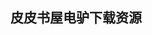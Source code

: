 ## 皮皮书屋电驴下载资源 

[Pattern Discovery Using Sequence Data Mining.pdf]: (ed2k://|file|Pattern%20Discovery%20Using%20Sequence%20Data%20Mining.pdf|5748571|cb10d53e6d7b91369e76d2a533aa7999|h=y7v5c54466n5c6kb2vgcdihcp62ie6m5|/)

[Biological Data Mining.pdf]: (ed2k://|file|Biological%20Data%20Mining.pdf|5697809|7db397b39af84e74b1d5e09284ac4d5f|h=djw3jruez5houtsansjgmfsziwvs5zq6|/)

[机器学习与数据挖掘：方法和应用.pdf]: (ed2k://|file|%E6%9C%BA%E5%99%A8%E5%AD%A6%E4%B9%A0%E4%B8%8E%E6%95%B0%E6%8D%AE%E6%8C%96%E6%8E%98%EF%BC%9A%E6%96%B9%E6%B3%95%E5%92%8C%E5%BA%94%E7%94%A8.pdf|18164347|59e75760ac21c418c2df32faa67c93cd|h=jxpyofrb46k6q4r3qhxy7zalgivalzfg|/)

[Microsoft® Exchange Server 2003_ 24seven™.pdf]: (ed2k://|file|Microsoft%C2%AE%20Exchange%20Server%202003_%2024seven%E2%84%A2.pdf|25551891|1a3a5ab75ca73a8fba666333229cf569|h=czugwgdntwvdctmj72apmxazs2mdpzz5|/)

[The ActionScript 3.0 Migration Guide_ Making the Move from ActionScript 2.0.pdf]: (ed2k://|file|The%20ActionScript%203.0%20Migration%20Guide_%20Making%20the%20Move%20from%20ActionScript%202.0.pdf|1804318|54fb5a09279be666afb70818cb75238a|h=dlg3rgq55vvvdcqp7emhtdnjrrw2nqo2|/)

[Mining Google Web Services.chm]: (ed2k://|file|Mining%20Google%20Web%20Services.chm|12203005|9df5410124dc2577f5ffe166e3b848b7|h=mvm3uzjayyevaujop74pncuzkx7knkqz|/)

[The Art of Designing Embedded Systems, Second Edition.pdf]: (ed2k://|file|The%20Art%20of%20Designing%20Embedded%20Systems%2C%20Second%20Edition.pdf|3751310|ab0d357205c6571bbd0c5e47b41520e2|h=pt2n5inhxizckkvrljio4p7ylt35rqvw|/)

[Microsoft Office PerformancePoint Server 2007.pdf]: (ed2k://|file|Microsoft%20Office%20PerformancePoint%20Server%202007.pdf|12897599|e6d4a09163563c13fbac9b0a50fc2321|h=gee5xmi6za3kxljbckhrz2ozehcjegbo|/)

[Serial Port Complete_ COM Ports, USB Virtual COM Ports, and Ports for Embedded Systems.pdf]: (ed2k://|file|Serial%20Port%20Complete_%20COM%20Ports%2C%20USB%20Virtual%20COM%20Ports%2C%20and%20Ports%20for%20Embedded%20Systems.pdf|4228639|9dde34ee93713bba20b3891812f2a6ac|h=zebxp6aikt3yug3ggq46ivg7onte6a6m|/)

[Embedded Software (Newnes Know It All).pdf]: (ed2k://|file|Embedded%20Software%20%28Newnes%20Know%20It%20All%29.pdf|16465210|44b2260bf8232dd9a379f079c9295c07|h=ewonxsi45mggtu7kdoicutny37tlnet2|/)

[Phishing Exposed.pdf]: (ed2k://|file|Phishing%20Exposed.pdf|8683459|46c61b178a9beb084818b115bef37d45|h=cblreiryeaklukje6h44qzigix4wwd2y|/)

[Real-Time Embedded Multithreading Using ThreadX, Second Edition.pdf]: (ed2k://|file|Real-Time%20Embedded%20Multithreading%20Using%20ThreadX%2C%20Second%20Edition.pdf|14862412|1123348924f083f36c74871ed8c6b603|h=ufjh6hjdlvszsjvmkakezbqhdmor5wfi|/)

[BIRT_ A Field Guide to Reporting (2nd Edition).pdf]: (ed2k://|file|BIRT_%20A%20Field%20Guide%20to%20Reporting%20%282nd%20Edition%29.pdf|11426273|0c8b462c10f6c871f2896e12e419b9c1|h=ybe6hxcyx5yexz2bhjohbyopaul3kiih|/)

[Visual Design for the Modern Web.pdf]: (ed2k://|file|Visual%20Design%20for%20the%20Modern%20Web.pdf|12636400|71ab7736115fda63358ee810bd6b0a9d|h=jt4kd2ynuili7egbkgjihk6c7zqukaee|/)

[Exchange 2010 – A Practical Approach.pdf]: (ed2k://|file|Exchange%202010%20%E2%80%93%20A%20Practical%20Approach.pdf|11285856|fb8392bc9b1b285be0fe02bc67079974|h=llyh3cu2rahvoglugnt5knyeper4j2oz|/)

[Mastering Microsoft Exchange Server 2010.pdf]: (ed2k://|file|Mastering%20Microsoft%20Exchange%20Server%202010.pdf|11185309|f1bb1b634000656a9816705b9520a4fd|h=wlgmruwpebqsls4n6m4wgjyfgemdlxv4|/)

[The Object-Oriented Thought Process (3rd Edition).pdf]: (ed2k://|file|The%20Object-Oriented%20Thought%20Process%20%283rd%20Edition%29.pdf|3521949|9dc9c5f0387d18505c8e16745bcfc7d6|h=cctczcexzdcktuy75x6yjpywcvsjnoki|/)

[Microsoft Exchange Server 2010 Best Practices.pdf]: (ed2k://|file|Microsoft%20Exchange%20Server%202010%20Best%20Practices.pdf|34493481|a56529f92c492357a8ebb5dbb7d77e24|h=fpwknsjicvm72ackzmsmp6t34nw2vdis|/)

[MCTS Self-Paced Training Kit (Exam 70-662)_ Configuring Microsoft Exchange Server 2010.pdf]: (ed2k://|file|MCTS%20Self-Paced%20Training%20Kit%20%28Exam%2070-662%29_%20Configuring%20Microsoft%20Exchange%20Server%202010.pdf|20384616|ed1c43dcd01c25cc81bb2b6e24968362|h=5evudr7uie5k7xiqbrijrze6poad4kr3|/)

[USB Complete_ The Developer’s Guide 4th Edition.pdf]: (ed2k://|file|USB%20Complete_%20The%20Developer%E2%80%99s%20Guide%204th%20Edition.pdf|8584499|3188b0bb9577848d15c490544dee59c6|h=a46hyn7b6fft5nnmvrzxoopbp6sdh3xr|/)

[Seven Deadliest USB Attacks.pdf]: (ed2k://|file|Seven%20Deadliest%20USB%20Attacks.pdf|5430297|e8332ccf46b17da29c4751ff1f44a7f3|h=jp62ap3buskp4srwkvp5njiqpkkotwsj|/)

[Universal Serial Bus System Architecture (2nd Edition).pdf]: (ed2k://|file|Universal%20Serial%20Bus%20System%20Architecture%20%282nd%20Edition%29.pdf|7299300|ab82004de0e6454b1c248e71f4dc09e3|h=adn5l36vxk55avmm3i5ajwx4cw4rnxgb|/)

[Real-Time Systems_ Modeling, Design, and Applications.pdf]: (ed2k://|file|Real-Time%20Systems_%20Modeling%2C%20Design%2C%20and%20Applications.pdf|2817914|7e65fa4587c697f10c13d019eb05c2a4|h=t7lnmpyl5f5cz7xxaf4g2ckigwsdlkjk|/)

[ITIL Version 3 at a Glance_ Information Quick Reference.pdf]: (ed2k://|file|ITIL%20Version%203%20at%20a%20Glance_%20Information%20Quick%20Reference.pdf|2259547|1e800b1dc53560b8e3afbeb51f4ee75e|h=ida7d4t34vqtrx3pojbcq7h6mveq42mf|/)

[C++ How to Program, 7th Edition.pdf]: (ed2k://|file|C%2B%2B%20How%20to%20Program%2C%207th%20Edition.pdf|6723187|05a3d82f5b9c3bb212e61428548a51d5|h=e2falw7oi6s6cdjfqvyy53h54h6sruk4|/)

[Microsoft Exchange Server 2010 Administration Instant Reference.pdf]: (ed2k://|file|Microsoft%20Exchange%20Server%202010%20Administration%20Instant%20Reference.pdf|10490174|99f7f5800f9a6281df193f59f73eda57|h=dbvcanpaexw33ys2bkpkc4xwwe3yb5en|/)

[Point-Based Graphics.pdf]: (ed2k://|file|Point-Based%20Graphics.pdf|24926588|0900c37c104dd1d7c960b5adc6513ac0|h=hfvm6toupyqd4drrg5acqmzyeiudcg6t|/)

[Object-Oriented Software Engineering Using UML, Patterns, and Java (3rd Edition).pdf]: (ed2k://|file|Object-Oriented%20Software%20Engineering%20Using%20UML%2C%20Patterns%2C%20and%20Java%20%283rd%20Edition%29.pdf|5524668|7b34f1265876429f1c58d30bc2e23d61|h=67pjdbciruscalo5bskmrgm4gv5zo4dv|/)

[The Definitive Guide to Building Java Robots.pdf]: (ed2k://|file|The%20Definitive%20Guide%20to%20Building%20Java%20Robots.pdf|18497884|d2f14860a3e7d4e2743b098ba2dfb35b|h=isxbpc3hx3o4olwbpfquppqd7l7e3nhg|/)

[MCSA_MCSE_ Windows XP Professional Fast Pass.pdf]: (ed2k://|file|MCSA_MCSE_%20Windows%20XP%20Professional%20Fast%20Pass.pdf|7812861|f5da105a95028d7e521dfdde37e382ca|h=ey3m5cmz7eg3f25anlnkrbne4h5eazt6|/)

[Quartz 2D Graphics for Mac OS X® Developers.chm]: (ed2k://|file|Quartz%202D%20Graphics%20for%20Mac%20OS%20X%C2%AE%20Developers.chm|1455784|4d947906d7ae4f3c1f6135fb6749b1cc|h=dcj2pe5qslgz33khcrgqed66anicc7pb|/)

[Graphics Programming with GDI+.chm]: (ed2k://|file|Graphics%20Programming%20with%20GDI%2B.chm|6716071|8746713b8b13d2c780e10eb09616430f|h=6dewap6mpgomssyxfta7imr25lax2ih6|/)

[Formulas and Functions with Microsoft Office Excel 2007.pdf]: (ed2k://|file|Formulas%20and%20Functions%20with%20Microsoft%20Office%20Excel%202007.pdf|19523366|667135d52a77061a9a0cdf8607b2c566|h=wvvutcgmk54kahxpfjjx36xc2mpin4nt|/)

[MCSA_MCSE_ Windows XP Professional Study Guide Third Edition.pdf]: (ed2k://|file|MCSA_MCSE_%20Windows%20XP%20Professional%20Study%20Guide%20Third%20Edition.pdf|20366172|e0107978c553a6fef9d01cb5edfde856|h=kad7wdvdb7pwz3uxeros5lway7nf35mw|/)

[Mathematical Optimization in Computer Graphics and Vision.pdf]: (ed2k://|file|Mathematical%20Optimization%20in%20Computer%20Graphics%20and%20Vision.pdf|2678435|931d3b6c2f856c5d06bfaf45a2b3e70d|h=faxwjay6spft3speujl43ugub4urkqwf|/)

[UML for Java Programmer.pdf]: (ed2k://|file|UML%20for%20Java%20Programmer.pdf|1861810|48e0993cb259bb664348ade47a2c467c|h=p5mzwicc3hyvwmlkkufdnzmv4cf6j6kq|/)

[Object Oriented Programming using Java.pdf]: (ed2k://|file|Object%20Oriented%20Programming%20using%20Java.pdf|15654390|d03cd73eea372f1eb9ade34c6df2f65c|h=rgggvfcpjcytmrrou6q64nmukhuq7xqz|/)

[Java与UML面向对象程序设计.pdf]: (ed2k://|file|Java%E4%B8%8EUML%E9%9D%A2%E5%90%91%E5%AF%B9%E8%B1%A1%E7%A8%8B%E5%BA%8F%E8%AE%BE%E8%AE%A1.pdf|11186244|e11a2187c5c2b4e54a08030f413abf54|h=dszsuyf6fzr5u4fh7z5v63wijfirxyzj|/)

[Deploying and Administering Windows Vista Bible.pdf]: (ed2k://|file|Deploying%20and%20Administering%20Windows%20Vista%20Bible.pdf|10560424|b72f570b83ac87130bb6d54711d2355d|h=y4ctsvz74d7kb6znax7m4mtsflswnsqk|/)

[MCSA_MCSE_ Exchange Server 2003 Implementation and Management Study Guide.chm]: (ed2k://|file|MCSA_MCSE_%20Exchange%20Server%202003%20Implementation%20and%20Management%20Study%20Guide.chm|19195793|7a25131fb54197ffcc1a0fb5bc6bb5fd|h=qn734xcghndno5moer3vrxudsdatlvms|/)

[测试驱动的面向对象软件开发.pdf]: (ed2k://|file|%E6%B5%8B%E8%AF%95%E9%A9%B1%E5%8A%A8%E7%9A%84%E9%9D%A2%E5%90%91%E5%AF%B9%E8%B1%A1%E8%BD%AF%E4%BB%B6%E5%BC%80%E5%8F%91.pdf|27215331|df72fa9039195ec18adf7a0445f9025b|h=2ac2q4nzfzbfw32evvi4oydgcvupkmk3|/)

[Building Websites with Joomla! 1.5.pdf]: (ed2k://|file|Building%20Websites%20with%20Joomla%21%201.5.pdf|18322956|9555ca4245f8f344412d6188a03ec157|h=62eztfvwszzfoh43zanetri4gskuitmq|/)

[Beginning Object-Oriented Programming with C#.pdf]: (ed2k://|file|Beginning%20Object-Oriented%20Programming%20with%20C%23.pdf|18634624|0fb0496f1f133d0c07fcb89db5bbfc28|h=ypiynhambwniuaxgndfr7mmxbkh3iqyd|/)

[Object-Oriented Software Engineering.pdf]: (ed2k://|file|Object-Oriented%20Software%20Engineering.pdf|4832716|7278317baf4ced00d20f99758d84d5fe|h=asr4ax6j2ql4iibmo7uqfbfhpquvwjvv|/)

[Component Software_ Beyond Object-Oriented Programming (2nd Edition).pdf]: (ed2k://|file|Component%20Software_%20Beyond%20Object-Oriented%20Programming%20%282nd%20Edition%29.pdf|2693500|aba619cba8ca858f334bfaeec92637b9|h=6jrgvzs2vrt5g76s5auao65jgm7zrcsh|/)

[Pro Windows PowerShell.pdf]: (ed2k://|file|Pro%20Windows%20PowerShell.pdf|11915474|f5978860444e389825824780534c7bf3|h=emtfs5bisnb5554vykuomxro73uumug5|/)

[面向对象分析与设计(UML2.0版).pdf]: (ed2k://|file|%E9%9D%A2%E5%90%91%E5%AF%B9%E8%B1%A1%E5%88%86%E6%9E%90%E4%B8%8E%E8%AE%BE%E8%AE%A1%28UML2.0%E7%89%88%29.pdf|29512115|de8f5733ff767197dc32c910f5069275|h=yjcubb2gazclhg7yqv5e5pxwruga4sfb|/)

[Microsoft Expression Blend Unleashed.pdf]: (ed2k://|file|Microsoft%20Expression%20Blend%20Unleashed.pdf|12457254|7d4dbc11dc149ac129919ce27e72745b|h=oqmbpr4vwusdresbpxvvqe5lbe57v2q2|/)

[Practical Data Analysis and Reporting with BIRT.pdf]: (ed2k://|file|Practical%20Data%20Analysis%20and%20Reporting%20with%20BIRT.pdf|11780496|671b2b51212d804476acf355896a5eed|h=e3rkgzquohxrpq67uskqzlpv7pus4dek|/)

[Integrating and Extending BIRT.pdf]: (ed2k://|file|Integrating%20and%20Extending%20BIRT.pdf|5818057|9d5a99f94e5276a8f33151fc634fd746|h=dhzk4b64xmsyqzriurwypp52dzorp5wy|/)

[BIRT_ A Field Guide, 3rd Edition.rar]: (ed2k://|file|BIRT_%20A%20Field%20Guide%2C%203rd%20Edition.rar|9423132|9c59fbfb34c5c2fd7538aba1ceea8ce3|h=ozsiiwylhwcjpoe5qxwph2cmjyontfyj|/)

[Beginning Java™ ME Platform.zip]: (ed2k://|file|Beginning%20Java%E2%84%A2%20ME%20Platform.zip|6231273|a30f0a9f24873f0b27d591dfed865e5b|h=sqmkozmvkyhgvrkx2f4aybd2uiur4k5p|/)

[Inside Microsoft Exchange Server 2007 Web Services.chm]: (ed2k://|file|Inside%20Microsoft%20Exchange%20Server%202007%20Web%20Services.chm|13746394|c65e857313273320a1bfe520944d4948|h=jzawzxwklzxdde6zexc3g72qxrhzjohj|/)

[Microsoft Exchange Server 2010 Inside Out.pdf]: (ed2k://|file|Microsoft%20Exchange%20Server%202010%20Inside%20Out.pdf|45417802|9d48879815ef9782da05450af2521420|h=2pck2u2rhraktrkqv5zoocmt6farxjwz|/)

[Deploying Microsoft® Forefront® Protection 2010 for Exchange Server.pdf]: (ed2k://|file|Deploying%20Microsoft%C2%AE%20Forefront%C2%AE%20Protection%202010%20for%20Exchange%20Server.pdf|4464420|768fec66eed0790d95dbadae5c13d598|h=i76q76nzyfwatucdhmbnrjylp7b343kw|/)

[An Introduction to Object-Oriented Programming with Java.pdf]: (ed2k://|file|An%20Introduction%20to%20Object-Oriented%20Programming%20with%20Java.pdf|15818007|51c5be8301493a622d69df26f852642c|h=4kg6opt63et3qb7izlclt3bsnew4xrol|/)

[Model-Driven Software Development_ Integrating Quality Assurance.pdf]: (ed2k://|file|Model-Driven%20Software%20Development_%20Integrating%20Quality%20Assurance.pdf|16163758|b7d0efd615bda853137746eb0f94d484|h=e4k3uoqw2lo326nb6fu4xer6m5q6gynf|/)

[MCAD_MCSD_ Visual Basic .NET XML Web Services and Server Components Study Guide.chm]: (ed2k://|file|MCAD_MCSD_%20Visual%20Basic%20.NET%20XML%20Web%20Services%20and%20Server%20Components%20Study%20Guide.chm|9141755|95e89f46eb91d73445bb8ff6ed470c06|h=kwn347kfhp3izchucvzkxhuluhfalhum|/)

[MCDST_ Microsoft Certified Desktop Support Technician Study Guide.chm]: (ed2k://|file|MCDST_%20Microsoft%20Certified%20Desktop%20Support%20Technician%20Study%20Guide.chm|21461238|005f1c22f7f12f6e3f39beb95e926d76|h=ur2kriyktb2msfissccsa3ws5wujy7aa|/)

[Excel 2007 Power Programming with VBA.zip]: (ed2k://|file|Excel%202007%20Power%20Programming%20with%20VBA.zip|55664096|02c438cc92e0a586d8cb2efedeb0bdc4|h=fusvx2siyyaqtwghtezur5af3xb73avz|/)

[Java For Artists_ The Art, Philosophy, and Science of Object-Oriented Programming.chm]: (ed2k://|file|Java%20For%20Artists_%20The%20Art%2C%20Philosophy%2C%20and%20Science%20of%20Object-Oriented%20Programming.chm|38876488|0e510ea3d40626e508abd3177d6c6dd8|h=6ufwpw2ai3uozjn7lkunt6d3yx5y4igk|/)

[Data Clustering in C++ An Object-Oriented Approach.pdf]: (ed2k://|file|Data%20Clustering%20in%20C%2B%2B%20An%20Object-Oriented%20Approach.pdf|4090585|077323fbd42d9a97c48f88ef92597333|h=s3thb5wfbdlbi4d3aq6dsnne5z7syhsb|/)

[Mac Kung Fu, 2nd Edition.pdf]: (ed2k://|file|Mac%20Kung%20Fu%2C%202nd%20Edition.pdf|7317197|3b8d99aceec02d84f6216ee4b9022924|h=mw6nzsxhpgdybefq6a5ckbe5zric6e7s|/)

[GDI+程序设计.pdf]: (ed2k://|file|GDI%2B%E7%A8%8B%E5%BA%8F%E8%AE%BE%E8%AE%A1.pdf|13967886|e1a599c97294757545f018285bd64ab1|h=qbb6mxmlf55f2ah6g2zm4plomzkgp7ca|/)

[Mac Application Development by Example Beginner’s Guide.pdf]: (ed2k://|file|Mac%20Application%20Development%20by%20Example%20Beginner%E2%80%99s%20Guide.pdf|5524612|fdc85b68aff6078dddf479514517fe33|h=5kjoh5ltpvjaybi6ketes52mmrur4qij|/)

[Parallel Combinatorial Optimization.pdf]: (ed2k://|file|Parallel%20Combinatorial%20Optimization.pdf|3879000|e6a731cf897a8e23aa7b53f6d305d46e|h=d2nrczmb7ymacpm2f7duhxkkp47cuggx|/)

[C & Data Structures.chm]: (ed2k://|file|C%20%26%20Data%20Structures.chm|7829210|708e3f6b7fc15c7e14219b09c2f3acb1|h=hf4llaktx7t3kzvmyy5gg4gkhfcluyr5|/)

[PowerPoint 2007 Bible.chm]: (ed2k://|file|PowerPoint%202007%20Bible.chm|53653398|fb5800540a7513dd38dc20606a566bfa|h=opmf2vbutbzbrtnemetrrfjryzwu2odm|/)

[Textpattern Solutions_ PHP-Based Content Management Made Easy.pdf]: (ed2k://|file|Textpattern%20Solutions_%20PHP-Based%20Content%20Management%20Made%20Easy.pdf|29490871|25de023b9f13484e5ac8c68b16f43766|h=jin7xyi55h6p22desa7pktojuqeopx7q|/)

[Beyond the C++ Standard Library_ An Introduction to Boost.chm]: (ed2k://|file|Beyond%20the%20C%2B%2B%20Standard%20Library_%20An%20Introduction%20to%20Boost.chm|531444|d53f11a45241e2fb1cb6071347605712|h=dtopk5rkuc5rh24vghwjxqu57eovvbau|/)

[C Primer Plus (5th Edition).chm]: (ed2k://|file|C%20Primer%20Plus%20%285th%20Edition%29.chm|3477439|2936a7c9a465d2d6bcb69d0f3708740a|h=mtmckkf3a2bdqnytsfpqfsue5mkv7zv4|/)

[Object-Oriented Programming Using C++, 4th Edition.pdf]: (ed2k://|file|Object-Oriented%20Programming%20Using%20C%2B%2B%2C%204th%20Edition.pdf|6885642|01328f6228c8488a927fe25bb75ae9f9|h=yacmr6qmsjwcg6f3dfmbbgyoo3pwqhon|/)

[Exchange Server 2010 Portable Command Guide_ MCTS 70-662 and MCITP 70-663.pdf]: (ed2k://|file|Exchange%20Server%202010%20Portable%20Command%20Guide_%20MCTS%2070-662%20and%20MCITP%2070-663.pdf|15563464|9db88fc43194bd518803c3926ab7140e|h=nw5w75nvl7vkrtmzl64m4eanzhnmqq6o|/)

[Beginning C# Object-Oriented Programming.pdf]: (ed2k://|file|Beginning%20C%23%20Object-Oriented%20Programming.pdf|24668390|481107d2b615052539e9314b848e7897|h=fkoi34ieoxzhf4j5vjpr7dfwy6xzoa5k|/)

[PHP and MySQL 24-Hour Trainer.pdf]: (ed2k://|file|PHP%20and%20MySQL%2024-Hour%20Trainer.pdf|42755101|4f9cb875ca96c78b38131fa5bab5db17|h=xamvwkjlmcplchj6w5mgjq4a3xqhxfys|/)

[Database Solutions_ A step by step guide to building databases (2nd Edition).pdf]: (ed2k://|file|Database%20Solutions_%20A%20step%20by%20step%20guide%20to%20building%20databases%20%282nd%20Edition%29.pdf|26695491|86fc55a7ba8b9cd1c2f99fdc4b50279a|h=xb2iu422x2h7nionvsxrd25xtdnkrkgl|/)

[Systems Analysis and Design with UML.pdf]: (ed2k://|file|Systems%20Analysis%20and%20Design%20with%20UML.pdf|6398351|7f6a196ad06880faf3df15a999856f4e|h=iyrwujdgspqkltgih4qe7merepnuyl2t|/)

[Sams Teach Yourself Microsoft Expression Web 4 in 24 Hours.pdf]: (ed2k://|file|Sams%20Teach%20Yourself%20Microsoft%20Expression%20Web%204%20in%2024%20Hours.pdf|32458142|7d90470564201d976252830c1fe527cc|h=3toqv6zay5vhdu77hi3p5vpcs6atd7le|/)

[Microsoft Expression Blend 4 Step by Step.pdf]: (ed2k://|file|Microsoft%20Expression%20Blend%204%20Step%20by%20Step.pdf|37684596|5a3f8d04ff8db706cdc2e86263d0c698|h=p6macsffssy2pbgkt57b5a6ryqpbvpvc|/)

[Microsoft Expression Blend Bible.pdf]: (ed2k://|file|Microsoft%20Expression%20Blend%20Bible.pdf|27812206|b7dd19d40d6eddda36eb2d823d7fa415|h=x3n5vw2qft7y3j5azawayxss5yqaivwj|/)

